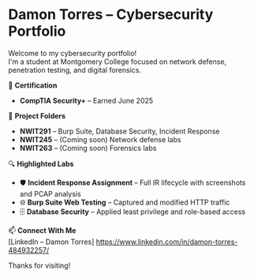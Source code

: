 # Damon Torres – Cybersecurity Portfolio

Welcome to my cybersecurity portfolio!  
I'm a student at Montgomery College focused on network defense, penetration testing, and digital forensics.

📜 **Certification**  
- **CompTIA Security+** – Earned June 2025

📂 **Project Folders**  
- **NWIT291** – Burp Suite, Database Security, Incident Response  
- **NWIT245** – (Coming soon) Network defense labs  
- **NWIT263** – (Coming soon) Forensics labs  

🔍 **Highlighted Labs**  
- 🛡️ **Incident Response Assignment** – Full IR lifecycle with screenshots and PCAP analysis  
- 🌐 **Burp Suite Web Testing** – Captured and modified HTTP traffic  
- 🗄️ **Database Security** – Applied least privilege and role-based access  

📫 **Connect With Me**  
[LinkedIn – Damon Torres] https://www.linkedin.com/in/damon-torres-484932257/
 
Thanks for visiting!
